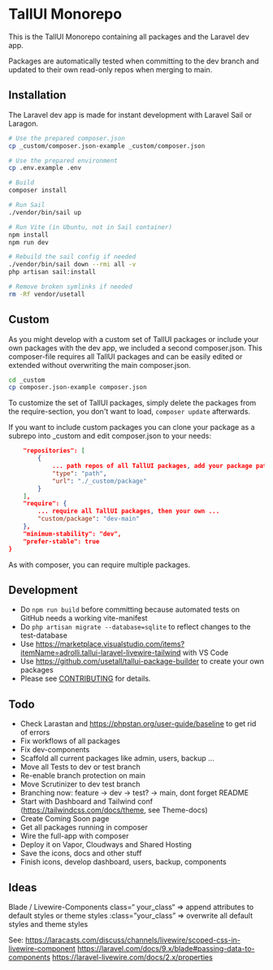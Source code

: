 # TallUI Monorepo

This is the TallUI Monorepo containing all packages and the Laravel dev app.

Packages are automatically tested when committing to the dev branch and updated to their own read-only repos when merging to main.

## Installation

The Laravel dev app is made for instant development with Laravel Sail or Laragon. 

```bash
# Use the prepared composer.json
cp _custom/composer.json-example _custom/composer.json

# Use the prepared environment
cp .env.example .env

# Build
composer install

# Run Sail
./vendor/bin/sail up

# Run Vite (in Ubuntu, not in Sail container)
npm install
npm run dev

# Rebuild the sail config if needed
./vendor/bin/sail down --rmi all -v
php artisan sail:install

# Remove broken symlinks if needed
rm -Rf vendor/usetall
```

## Custom

As you might develop with a custom set of TallUI packages or include your own packages with the dev app, we included a second composer.json. This composer-file requires all TallUI packages and can be easily edited or extended without overwriting the main composer.json.

```bash
cd _custom
cp composer.json-example composer.json
```

To customize the set of TallUI packages, simply delete the packages from the require-section, you don't want to load, ```composer update``` afterwards.

If you want to include custom packages you can clone your package as a subrepo into _custom and edit composer.json to your needs:

```json
    "repositories": [
        {
			... path repos of all TallUI packages, add your package path ...    
            "type": "path",
            "url": "./_custom/package"
        }
    ],
    "require": {
        ... require all TallUI packages, then your own ...
        "custom/package": "dev-main"
    },
    "minimum-stability": "dev",
    "prefer-stable": true
}
```

As with composer, you can require multiple packages.


## Development

- Do `npm run build` before committing because automated tests on GitHub needs a working vite-manifest
- Do `php artisan migrate --database=sqlite` to reflect changes to the test-database
- Use https://marketplace.visualstudio.com/items?itemName=adrolli.tallui-laravel-livewire-tailwind with VS Code
- Use https://github.com/usetall/tallui-package-builder to create your own packages
- Please see [CONTRIBUTING](CONTRIBUTING.md) for details. 


## Todo

- Check Larastan and https://phpstan.org/user-guide/baseline to get rid of errors
- Fix workflows of all packages
- Fix dev-components
- Scaffold all current packages like admin, users, backup ...
- Move all Tests to dev or test branch
- Re-enable branch protection on main
- Move Scrutinizer to dev test branch
- Branching now: feature -> dev -> test? -> main, dont forget README
- Start with Dashboard and Tailwind conf (https://tailwindcss.com/docs/theme, see Theme-docs)
- Create Coming Soon page
- Get all packages running in composer
- Wire the full-app with composer
- Deploy it on Vapor, Cloudways and Shared Hosting
- Save the icons, docs and other stuff
- Finish icons, develop dashboard, users, backup, components


## Ideas

Blade / Livewire-Components
class=“ your_class“ => append attributes to default styles or theme styles
:class=”your_class” => overwrite all default styles and theme styles

See:
https://laracasts.com/discuss/channels/livewire/scoped-css-in-livewire-component
https://laravel.com/docs/9.x/blade#passing-data-to-components
https://laravel-livewire.com/docs/2.x/properties
